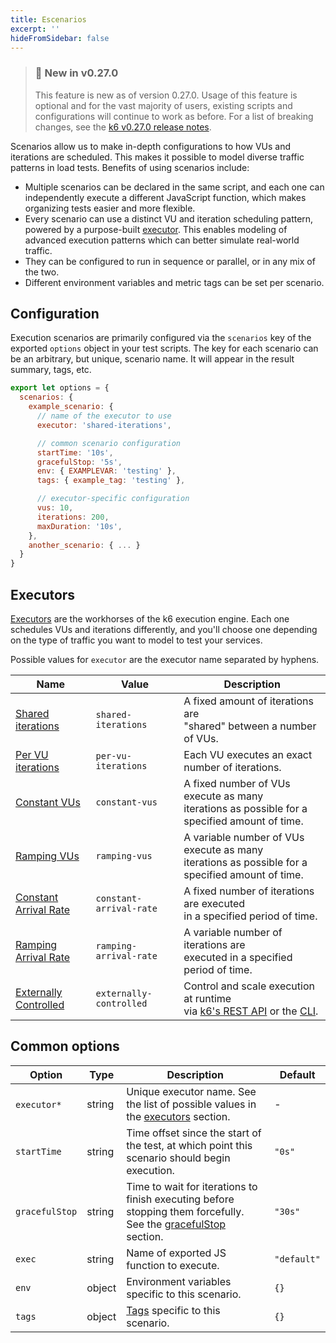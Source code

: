 ```yaml
---
title: Escenarios
excerpt: ''
hideFromSidebar: false
---
```


> ### 🎉 New in v0.27.0
>
> This feature is new as of version 0.27.0. Usage of this feature is optional and for the vast majority of users,
> existing scripts and configurations will continue to work as before. For a list of breaking changes,
> see the [k6 v0.27.0 release notes](https://github.com/loadimpact/k6/releases/tag/v0.27.0).

Scenarios allow us to make in-depth configurations to how VUs and iterations are scheduled. This makes it possible to model diverse traffic patterns in load tests. Benefits of using scenarios include:

- Multiple scenarios can be declared in the same script, and each one can
  independently execute a different JavaScript function, which makes organizing tests easier
  and more flexible.
- Every scenario can use a distinct VU and iteration scheduling pattern,
  powered by a purpose-built [executor](#executors). This enables modeling
  of advanced execution patterns which can better simulate real-world traffic.
- They can be configured to run in sequence or parallel, or in any mix of the two.
- Different environment variables and metric tags can be set per scenario.

## Configuration

Execution scenarios are primarily configured via the `scenarios` key of the exported `options` object
in your test scripts. The key for each scenario can be an arbitrary, but unique, scenario name. It will
appear in the result summary, tags, etc.

<CodeGroup labels={[]} lineNumbers={[true]}>

```javascript
export let options = {
  scenarios: {
    example_scenario: {
      // name of the executor to use
      executor: 'shared-iterations',

      // common scenario configuration
      startTime: '10s',
      gracefulStop: '5s',
      env: { EXAMPLEVAR: 'testing' },
      tags: { example_tag: 'testing' },

      // executor-specific configuration
      vus: 10,
      iterations: 200,
      maxDuration: '10s',
    },
    another_scenario: { ... }
  }
}
```

</CodeGroup>

## Executors

[Executors](/using-k6/scenarios/executors) are the workhorses of the k6 execution engine. Each one schedules VUs and iterations differently, and you'll choose one depending on the type
of traffic you want to model to test your services.

Possible values for `executor` are the executor name separated by hyphens.

| Name                                                                         | Value                   | Description                                                                                                                                        |
| ---------------------------------------------------------------------------- | ----------------------- | -------------------------------------------------------------------------------------------------------------------------------------------------- |
| [Shared iterations](/using-k6/scenarios/executors/shared-iterations)         | `shared-iterations`     | A fixed amount of iterations are<br/> "shared" between a number of VUs.                                                                            |
| [Per VU iterations](/using-k6/scenarios/executors/per-vu-iterations)         | `per-vu-iterations`     | Each VU executes an exact number of iterations.                                                                                                    |
| [Constant VUs](/using-k6/scenarios/executors/constant-vus)                   | `constant-vus`          | A fixed number of VUs execute as many<br/> iterations as possible for a specified amount of time.                                                  |
| [Ramping VUs](/using-k6/scenarios/executors/ramping-vus)                     | `ramping-vus`           | A variable number of VUs execute as many<br/> iterations as possible for a specified amount of time.                                               |
| [Constant Arrival Rate](/using-k6/scenarios/executors/constant-arrival-rate) | `constant-arrival-rate` | A fixed number of iterations are executed<br/> in a specified period of time.                                                                      |
| [Ramping Arrival Rate](/using-k6/scenarios/executors/ramping-arrival-rate)   | `ramping-arrival-rate`  | A variable number of iterations are <br/> executed in a specified period of time.                                                                  |
| [Externally Controlled](/using-k6/scenarios/executors/externally-controlled) | `externally-controlled` | Control and scale execution at runtime<br/> via [k6's REST API](/misc/k6-rest-api) or the [CLI](https://k6.io/blog/how-to-control-a-live-k6-test). |

## Common options

| Option         | Type   | Description                                                                                                                                    | Default     |
| -------------- | ------ | ---------------------------------------------------------------------------------------------------------------------------------------------- | ----------- |
| `executor*` ️  | string | Unique executor name. See the list of possible values in the [executors](#executors) section.                                                  | -           |
| `startTime`    | string | Time offset since the start of the test, at which point this scenario should begin execution.                                                  | `"0s"`      |
| `gracefulStop` | string | Time to wait for iterations to finish executing before stopping them forcefully. See the [gracefulStop](#graceful-stop-and-ramp-down) section. | `"30s"`     |
| `exec`         | string | Name of exported JS function to execute.                                                                                                       | `"default"` |
| `env`          | object | Environment variables specific to this scenario.                                                                                               | `{}`        |
| `tags`         | object | [Tags](/using-k6/tags-and-groups) specific to this scenario.                                                                                   | `{}`        |
